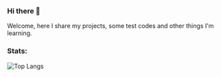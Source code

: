 ### Hi there 👋

<!--
**danielmrcl/danielmrcl** is a ✨ _special_ ✨ repository because its `README.md` (this file) appears on your GitHub profile.

Here are some ideas to get you started:

- 🔭 I’m currently working on ...
- 🌱 I’m currently learning ...
- 👯 I’m looking to collaborate on ...
- 🤔 I’m looking for help with ...
- 💬 Ask me about ...
- 📫 How to reach me: ...
- 😄 Pronouns: ...
- ⚡ Fun fact: ...
-->

Welcome, here I share my projects, some test codes and other things I'm learning.

### Stats:

![Top Langs](https://github-readme-stats.vercel.app/api/top-langs/?username=danielmrcl&hide=lua&layout=compact&theme=dark&hide_border&bg_color=0D1117)  

